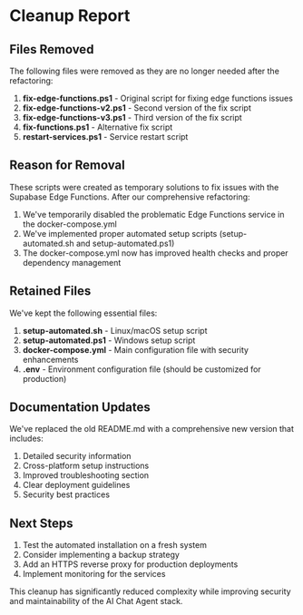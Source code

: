 # Cleanup Report

## Files Removed
The following files were removed as they are no longer needed after the refactoring:

1. **fix-edge-functions.ps1** - Original script for fixing edge functions issues
2. **fix-edge-functions-v2.ps1** - Second version of the fix script
3. **fix-edge-functions-v3.ps1** - Third version of the fix script
4. **fix-functions.ps1** - Alternative fix script
5. **restart-services.ps1** - Service restart script

## Reason for Removal
These scripts were created as temporary solutions to fix issues with the Supabase Edge Functions. After our comprehensive refactoring:

1. We've temporarily disabled the problematic Edge Functions service in the docker-compose.yml
2. We've implemented proper automated setup scripts (setup-automated.sh and setup-automated.ps1)
3. The docker-compose.yml now has improved health checks and proper dependency management

## Retained Files
We've kept the following essential files:

1. **setup-automated.sh** - Linux/macOS setup script
2. **setup-automated.ps1** - Windows setup script
3. **docker-compose.yml** - Main configuration file with security enhancements
4. **.env** - Environment configuration file (should be customized for production)

## Documentation Updates
We've replaced the old README.md with a comprehensive new version that includes:

1. Detailed security information
2. Cross-platform setup instructions
3. Improved troubleshooting section
4. Clear deployment guidelines
5. Security best practices

## Next Steps
1. Test the automated installation on a fresh system
2. Consider implementing a backup strategy
3. Add an HTTPS reverse proxy for production deployments
4. Implement monitoring for the services

This cleanup has significantly reduced complexity while improving security and maintainability of the AI Chat Agent stack.
